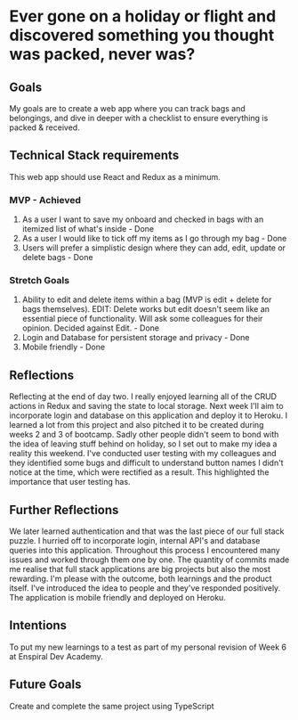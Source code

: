 # Ever gone on a holiday or flight and discovered something you thought was packed, never was?

## Goals

My goals are to create a web app where you can track bags and belongings, and dive in deeper with a checklist to ensure everything is packed & received.

## Technical Stack requirements

This web app should use React and Redux as a minimum.

### MVP - Achieved

1. As a user I want to save my onboard and checked in bags with an itemized list of what's inside - Done
2. As a user I would like to tick off my items as I go through my bag - Done
3. Users will prefer a simplistic design where they can add, edit, update or delete bags - Done

### Stretch Goals

1. Ability to edit and delete items within a bag (MVP is edit + delete for bags themselves). EDIT: Delete works but edit doesn't seem like an essential piece of functionality. Will ask some colleagues for their opinion. Decided against Edit. - Done
2. Login and Database for persistent storage and privacy - Done
3. Mobile friendly - Done

## Reflections

Reflecting at the end of day two. I really enjoyed learning all of the CRUD actions in Redux and saving the state to local storage. Next week I'll aim to incorporate login and database on this application and deploy it to Heroku. I learned a lot from this project and also pitched it to be created during weeks 2 and 3 of bootcamp. Sadly other people didn't seem to bond with the idea of leaving stuff behind on holiday, so I set out to make my idea a reality this weekend. I've conducted user testing with my colleagues and they identified some bugs and difficult to understand button names I didn't notice at the time, which were rectified as a result. This highlighted the importance that user testing has.

## Further Reflections

We later learned authentication and that was the last piece of our full stack puzzle. I hurried off to incorporate login, internal API's and database queries into this application. Throughout this process I encountered many issues and worked through them one by one. The quantity of commits made me realise that full stack applications are big projects but also the most rewarding. I'm please with the outcome, both learnings and the product itself. I've introduced the idea to people and they've responded positively. The application is mobile friendly and deployed on Heroku.

## Intentions

To put my new learnings to a test as part of my personal revision of Week 6 at Enspiral Dev Academy.

## Future Goals 

Create and complete the same project using TypeScript 
